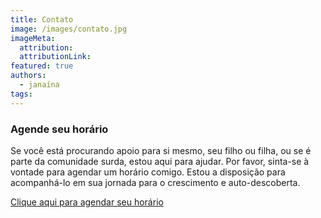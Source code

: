 ```yaml
---
title: Contato
image: /images/contato.jpg
imageMeta:
  attribution:
  attributionLink:
featured: true
authors:
  - janaína
tags:
---
```


### Agende seu horário

Se você está procurando apoio para si mesmo, seu filho ou filha, ou se é parte da comunidade surda, estou aqui para ajudar. Por favor, sinta-se à vontade para agendar um horário comigo. Estou a disposição para acompanhá-lo em sua jornada para o crescimento e auto-descoberta.

[Clique aqui para agendar seu horário](https://wa.me/+5519988145032)